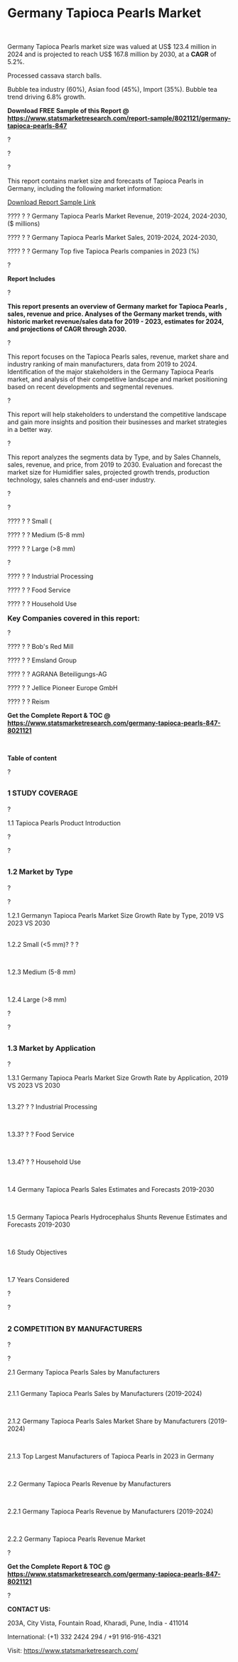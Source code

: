 <h1>Germany Tapioca Pearls Market</h1><br/><p>Germany Tapioca Pearls market size was valued at US$ 123.4 million in 2024 and is projected to reach US$ 167.8 million by 2030, at a <strong>CAGR</strong> of 5.2%.</p>
 
 
 
 <p>Processed cassava starch balls.</p>
 
 
 
 <p>Bubble tea industry (60%), Asian food (45%), Import (35%). Bubble tea trend driving 6.8% growth.</p>
 
 
 
 <div><b>Download FREE Sample of this Report @ <a href="https://www.statsmarketresearch.com/download-free-sample/8021121/germany-tapioca-pearls-847">https://www.statsmarketresearch.com/report-sample/8021121/germany-tapioca-pearls-847</a></b></div>
 
 
 
 <p>? </p>
 
 
 
 <p>? </p>
 
 
 
 <p>? </p>
 
 
 
 <p>This report contains market size and forecasts of Tapioca Pearls in Germany, including the following market information:</p>
 
 
 
 <p><a href="https://www.statsmarketresearch.com/download-free-sample/8021121/germany-tapioca-pearls-847">Download Report Sample Link</a></p>
 
 
 
 <p>???? ? ? Germany Tapioca Pearls Market Revenue, 2019-2024, 2024-2030, ($ millions)</p>
 
 
 
 <p>???? ? ? Germany Tapioca Pearls Market Sales, 2019-2024, 2024-2030,</p>
 
 
 
 <p>???? ? ? Germany Top five Tapioca Pearls companies in 2023 (%)</p>
 
 
 
 <p>? </p>
 
 
 
 <p><strong>Report Includes</strong></p>
 
 
 
 <p>? </p>
 
 
 
 <p><strong>This report presents an overview of Germany market for Tapioca Pearls , sales, revenue and price. Analyses of the Germany market trends, with historic market revenue/sales data for 2019 - 2023, estimates for 2024, and projections of <strong>CAGR</strong> through 2030.</strong></p>
 
 
 
 <p>? </p>
 
 
 
 <p>This report focuses on the Tapioca Pearls sales, revenue, market share and industry ranking of main manufacturers, data from 2019 to 2024. Identification of the major stakeholders in the Germany Tapioca Pearls market, and analysis of their competitive landscape and market positioning based on recent developments and segmental revenues.</p>
 
 
 
 <p>? </p>
 
 
 
 <p>This report will help stakeholders to understand the competitive landscape and gain more insights and position their businesses and market strategies in a better way.</p>
 
 
 
 <p>? </p>
 
 
 
 <p>This report analyzes the segments data by Type, and by Sales Channels, sales, revenue, and price, from 2019 to 2030. Evaluation and forecast the market size for Humidifier sales, projected growth trends, production technology, sales channels and end-user industry.</p>
 
 
 
 <p>? </p>
 
 
 
 <p>? </p>
 
 
 
 <p>???? ? ? Small (</p>
 
 
 
 <p>???? ? ? Medium (5-8 mm)</p>
 
 
 
 <p>???? ? ? Large (>8 mm)</p>
 
 
 
 <p>? </p>
 
 
 
 <p>???? ? ? Industrial Processing</p>
 
 
 
 <p>???? ? ? Food Service</p>
 
 
 
 <p>???? ? ? Household Use</p>
 
 
 
 <p><span style="font-size:16px"><strong>Key Companies covered in this report:</strong></span></p>
 
 
 
 <p>? </p>
 
 
 
 <p>???? ? ? Bob&#39;s Red Mill</p>
 
 
 
 <p>???? ? ? Emsland Group</p>
 
 
 
 <p>???? ? ? AGRANA Beteiligungs-AG</p>
 
 
 
 <p>???? ? ? Jellice Pioneer Europe GmbH</p>
 
 
 
 <p>???? ? ? Reism</p>
 
 
 
 <div><b>Get the Complete Report & TOC @ <a href="https://www.statsmarketresearch.com/germany-tapioca-pearls-847-8021121">https://www.statsmarketresearch.com/germany-tapioca-pearls-847-8021121</a></b></div>
 
 
 
 <p><br />
 
 <b>Table of content</b></p>
 
 
 
 <p>? </p>
 
 
 
 <h2><span style="font-size:16px"><strong>1 STUDY COVERAGE</strong></span></h2>
 
 
 
 <p>? </p>
 
 
 
 <p>1.1 Tapioca Pearls Product Introduction</p>
 
 
 
 <p>? </p>
 
 
 
 <p>? </p>
 
 
 
 <h2><span style="font-size:16px"><strong>1.2 Market by Type</strong></span></h2>
 
 
 
 <p>? </p>
 
 
 
 <p>? </p>
 
 
 
 <p>1.2.1 Germanyn Tapioca Pearls Market Size Growth Rate by Type, 2019 VS 2023 VS 2030<br />
 
 <br />
 
 1.2.2 Small (<5 mm)? ? ? <br />
 
 <br />
 
 1.2.3 Medium (5-8 mm)<br />
 
 <br />
 
 1.2.4 Large (>8 mm)<br />
 
 ? </p>
 
 
 
 <p>? </p>
 
 
 
 <h2><span style="font-size:16px"><strong>1.3 Market by Application</strong></span></h2>
 
 
 
 <p>? </p>
 
 
 
 <p>1.3.1 Germany Tapioca Pearls Market Size Growth Rate by Application, 2019 VS 2023 VS 2030<br />
 
 <br />
 
 1.3.2? ? ? Industrial Processing<br />
 
 <br />
 
 1.3.3? ? ? Food Service<br />
 
 <br />
 
 1.3.4? ? ? Household Use<br />
 
 <br />
 
 1.4 Germany Tapioca Pearls Sales Estimates and Forecasts 2019-2030<br />
 
 <br />
 
 1.5 Germany Tapioca Pearls Hydrocephalus Shunts Revenue Estimates and Forecasts 2019-2030<br />
 
 <br />
 
 1.6 Study Objectives<br />
 
 <br />
 
 1.7 Years Considered</p>
 
 
 
 <p>? </p>
 
 
 
 <p>? </p>
 
 
 
 <h2><span style="font-size:16px"><strong>2 COMPETITION BY MANUFACTURERS</strong></span></h2>
 
 
 
 <p>? </p>
 
 
 
 <p>? </p>
 
 
 
 <p>2.1 Germany Tapioca Pearls Sales by Manufacturers<br />
 
 <br />
 
 2.1.1 Germany Tapioca Pearls Sales by Manufacturers (2019-2024)<br />
 
 <br />
 
 2.1.2 Germany Tapioca Pearls Sales Market Share by Manufacturers (2019-2024)<br />
 
 <br />
 
 2.1.3 Top Largest Manufacturers of Tapioca Pearls in 2023 in Germany<br />
 
 <br />
 
 2.2 Germany Tapioca Pearls Revenue by Manufacturers<br />
 
 <br />
 
 2.2.1 Germany Tapioca Pearls Revenue by Manufacturers (2019-2024)<br />
 
 <br />
 
 2.2.2 Germany Tapioca Pearls Revenue Market</p>
 
 
 
 <p>? </p>
 
 
 
 <div><b>Get the Complete Report & TOC @ <a href="https://www.statsmarketresearch.com/germany-tapioca-pearls-847-8021121">https://www.statsmarketresearch.com/germany-tapioca-pearls-847-8021121</a></b></div>
 
 
 
 <p>? </p>
 
 
 
 <p><b>CONTACT US:</b><br />
 
 203A, City Vista, Fountain Road, Kharadi, Pune, India - 411014<br />
 
 International: (+1) 332 2424 294 / +91 916-916-4321<br />
 
 Visit: <a href="https://www.statsmarketresearch.com/">https://www.statsmarketresearch.com/</a></p>